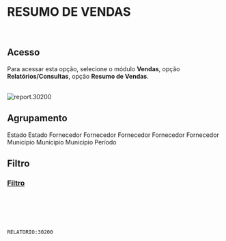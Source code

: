 # RESUMO DE VENDAS
<br>

## Acesso
Para acessar esta opção, selecione o módulo **Vendas**, opção **Relatórios/Consultas**, opção **Resumo de Vendas**.
<br>
<br>

![report.30200](https://raw.githubusercontent.com/netforcews/docs-siscom/master/relatorios/imagens/report.30200.png)
<br>

## Agrupamento
Estado
Estado
Fornecedor
Fornecedor
Fornecedor
Fornecedor
Fornecedor
Municipio
Municipio
Municipio
Período
<br>

## Filtro
### [Filtro](/geral/rep-filtro-vendaresumo.md)
<br>
<br>
<br>
<br>

```RELATORIO:30200```
